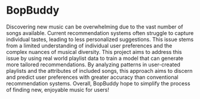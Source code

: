 # BopBuddy

Discovering new music can be overwhelming due to the vast number of songs available. Current recommendation systems often struggle to capture individual tastes, leading to less personalized suggestions. This issue stems from a limited understanding of individual user preferences and the complex nuances of musical diversity. This project aims to address this issue by using real world playlist data to train a model that can generate more tailored recommendations. By analyzing patterns in user-created playlists and the attributes of included songs, this approach aims to discern and predict user preferences with greater accuracy than conventional recommendation systems. Overall, BopBuddy hope to simplify the process of finding new, enjoyable music for users!
